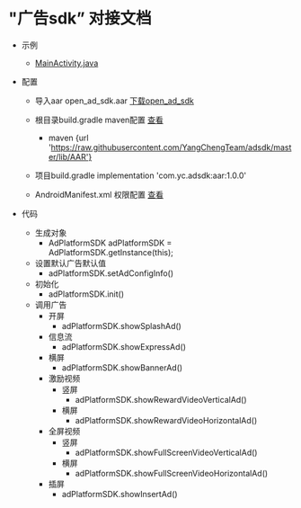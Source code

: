 # "广告sdk” 对接文档

- 示例
   -  [MainActivity.java](https://github.com/YangChengTeam/adsdk/blob/master/app/src/main/java/com/yc/adplatformsdkexample/MainActivity.java)

- 配置
  - 导入aar open_ad_sdk.aar  [下载open_ad_sdk](https://github.com/YangChengTeam/adsdk/blob/master/app/libs/open_ad_sdk.aar)
  - 根目录build.gradle maven配置  [查看](https://github.com/YangChengTeam/AdPlatformSDKExample/blob/master/build.gradle)
    -   maven {url 'https://raw.githubusercontent.com/YangChengTeam/adsdk/master/lib/AAR'}

  - 项目build.gradle  implementation 'com.yc.adsdk:aar:1.0.0'  
  - AndroidManifest.xml 权限配置  [查看](https://github.com/YangChengTeam/adsdk/blob/master/app/src/main/AndroidManifest.xml)

- 代码
   -  生成对象 
      - AdPlatformSDK adPlatformSDK = AdPlatformSDK.getInstance(this);
   -  设置默认广告默认值
      - adPlatformSDK.setAdConfigInfo()
   -  初始化 
      - adPlatformSDK.init()
   -  调用广告
      - 开屏 
         - adPlatformSDK.showSplashAd()
      - 信息流
         - adPlatformSDK.showExpressAd()
      - 横屏
         - adPlatformSDK.showBannerAd()
      - 激励视频  
         - 竖屏
             - adPlatformSDK.showRewardVideoVerticalAd()
         - 横屏
             - adPlatformSDK.showRewardVideoHorizontalAd()
      - 全屏视频  
         - 竖屏
             - adPlatformSDK.showFullScreenVideoVerticalAd()
         - 横屏
             - adPlatformSDK.showFullScreenVideoHorizontalAd()
      - 插屏 
         - adPlatformSDK.showInsertAd()
